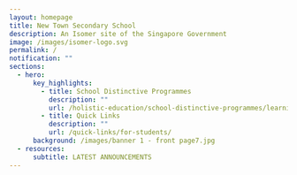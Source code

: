 ```yaml
---
layout: homepage
title: New Town Secondary School
description: An Isomer site of the Singapore Government
image: /images/isomer-logo.svg
permalink: /
notification: ""
sections:
  - hero:
      key_highlights:
        - title: School Distinctive Programmes
          description: ""
          url: /holistic-education/school-distinctive-programmes/learning-for-life-llp-from-2023/
        - title: Quick Links
          description: ""
          url: /quick-links/for-students/
      background: /images/banner 1 - front page7.jpg
  - resources:
      subtitle: LATEST ANNOUNCEMENTS
---
```

